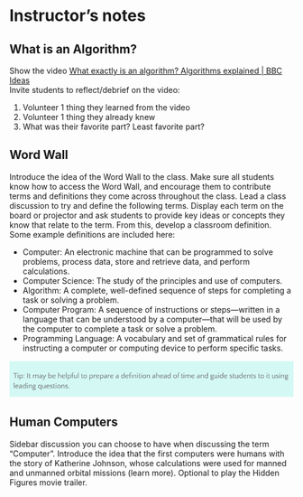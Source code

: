 # Instructor’s notes
## What is an Algorithm?
Show the video [What exactly is an algorithm? Algorithms explained | BBC Ideas](https://youtu.be/ZnBF2GeAKbo)\
Invite students to reflect/debrief on the video:
1. Volunteer 1 thing they learned from the video
2. Volunteer 1 thing they already knew
3. What was their favorite part? Least favorite part?
## Word Wall
Introduce the idea of the Word Wall to the class. Make sure all students know how to access the Word Wall, and encourage them to contribute terms and definitions they come across throughout the class. Lead a class discussion to try and define the following terms. Display each term on the board or projector and ask students to provide key ideas or concepts they know that relate to the term. From this, develop a classroom definition. Some example definitions are included here:
- Computer: An electronic machine that can be programmed to solve problems, process data, store and retrieve data, and perform calculations.
- Computer Science: The study of the principles and use of computers.
- Algorithm: A complete, well-defined sequence of steps for completing a task or solving a problem.
- Computer Program: A sequence of instructions or steps—written in a language that can be understood by a computer—that will be used by the computer to complete a task or solve a problem.
- Programming Language: A vocabulary and set of grammatical rules for instructing a computer or computing device to perform specific tasks.

![Tip: If may be helpful to prepare a definisiton ahead of time and guide students to it using leading questions](assets/tip-0.1.3.png)

## Human Computers
Sidebar discussion you can choose to have when discussing the term “Computer”. Introduce the idea that the first computers were humans with the story of Katherine Johnson, whose calculations were used for manned and unmanned orbital missions (learn more). Optional to play the Hidden Figures movie trailer.
